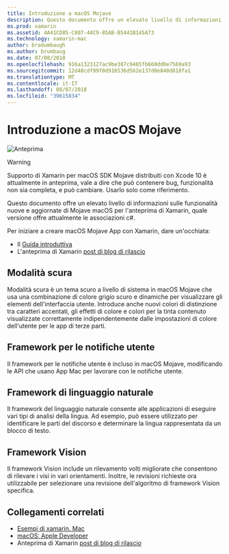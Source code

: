 ```yaml
---
title: Introduzione a macOS Mojave
description: Questo documento offre un elevato livello di informazioni sulle funzionalità nuove e aggiornate di Mojave macOS per l'anteprima di Xamarin, quale versione offre attualmente le associazioni c#.
ms.prod: xamarin
ms.assetid: 4A41CD85-C807-44C9-85AB-B5441B145A73
ms.technology: xamarin-mac
author: bradumbaugh
ms.author: brumbaug
ms.date: 07/08/2018
ms.openlocfilehash: 916a1323127ac9be387c9465fb660dd0e7569a93
ms.sourcegitcommit: 12d48cdf99f0d916536d562e137d0e840d818fa1
ms.translationtype: MT
ms.contentlocale: it-IT
ms.lasthandoff: 08/07/2018
ms.locfileid: "39615834"
---
```

# <a name="introduction-to-macos-mojave"></a>Introduzione a macOS Mojave

![Anteprima](~/media/shared/preview.png)

> [!WARNING]
> Supporto di Xamarin per macOS SDK Mojave distribuiti con Xcode 10 è attualmente in anteprima, vale a dire che può contenere bug, funzionalità non sia completa, e può cambiare. Usarlo solo come riferimento.

Questo documento offre un elevato livello di informazioni sulle funzionalità nuove e aggiornate di Mojave macOS per l'anteprima di Xamarin, quale versione offre attualmente le associazioni c#.

Per iniziare a creare macOS Mojave App con Xamarin, dare un'occhiata:

- Il [Guida introduttiva](~/mac/platform/introduction-to-macos-mojave/get-started.md)
- L'anteprima di Xamarin [post di blog di rilascio](https://releases.xamarin.com/preview-release-xcode-10-beta-5/)

## <a name="dark-mode"></a>Modalità scura

Modalità scura è un tema scuro a livello di sistema in macOS Mojave che usa una combinazione di colore grigio scuro e dinamiche per visualizzare gli elementi dell'interfaccia utente. Introduce anche nuovi colori di distinzione tra caratteri accentati, gli effetti di colore e colori per la tinta contenuto visualizzate correttamente indipendentemente dalle impostazioni di colore dell'utente per le app di terze parti.

## <a name="user-notifications-framework"></a>Framework per le notifiche utente

Il framework per le notifiche utente è incluso in macOS Mojave, modificando le API che usano App Mac per lavorare con le notifiche utente.

## <a name="natural-language-framework"></a>Framework di linguaggio naturale

Il framework del linguaggio naturale consente alle applicazioni di eseguire vari tipi di analisi della lingua. Ad esempio, può essere utilizzato per identificare le parti del discorso e determinare la lingua rappresentata da un blocco di testo.

## <a name="vision-framework"></a>Framework Vision

Il framework Vision include un rilevamento volti migliorate che consentono di rilevare i visi in vari orientamenti. Inoltre, le revisioni richieste ora utilizzabile per selezionare una revisione dell'algoritmo di framework Vision specifica.

## <a name="related-links"></a>Collegamenti correlati

- [Esempi di xamarin. Mac](https://developer.xamarin.com/samples/mac/)
- [macOS: Apple Developer](https://developer.apple.com/macos/)
- Anteprima di Xamarin [post di blog di rilascio](https://releases.xamarin.com/preview-release-xcode-10-beta-5/)
